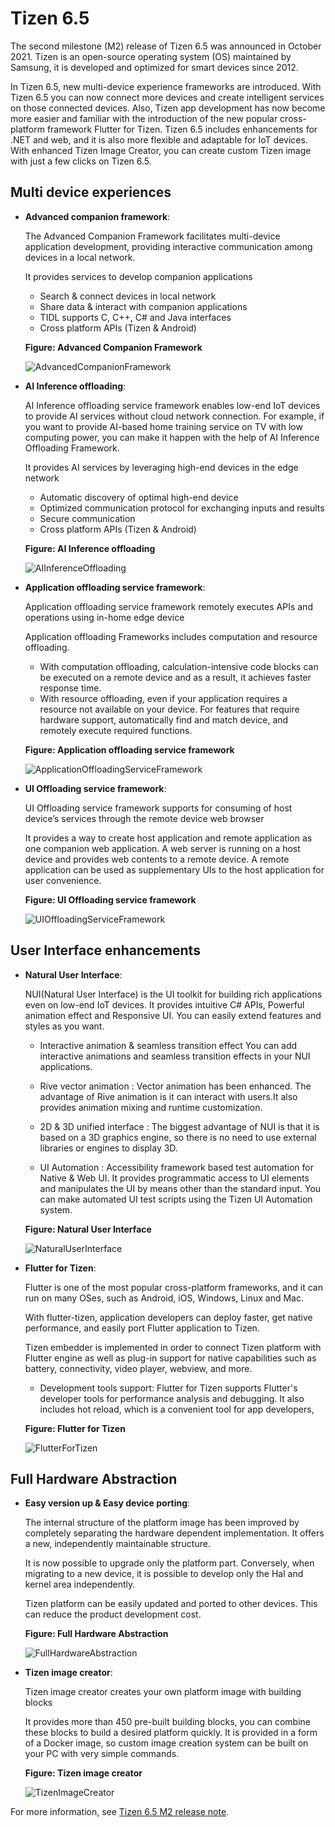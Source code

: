 # Tizen 6.5

The second milestone (M2) release of Tizen 6.5 was announced in October 2021.
Tizen is an open-source operating system (OS) maintained by Samsung, it is developed and optimized for smart devices since 2012.

In Tizen 6.5, new multi-device experience frameworks are introduced. With Tizen 6.5 you can now connect more devices and create intelligent services on those connected devices. Also, Tizen app development has now become more easier and familiar with the introduction of the new popular cross-platform framework Flutter for Tizen. Tizen 6.5 includes enhancements for .NET and web, and it is also more flexible and adaptable for IoT devices. With enhanced Tizen Image Creator, you can create custom Tizen image with just a few clicks on Tizen 6.5.

## Multi device experiences

- **Advanced companion framework**:

  The Advanced Companion Framework facilitates multi-device application development,
providing interactive communication among devices in a local network.

  It provides services to develop companion applications
  - Search & connect devices in local network
  - Share data & interact with companion applications
  - TIDL supports C, C++, C# and Java interfaces
  - Cross platform APIs (Tizen & Android)

  **Figure: Advanced Companion Framework**

  ![AdvancedCompanionFramework](./media/6.5_AdvancedCompanionFramework.png)

- **AI Inference offloading**:

  AI Inference offloading service framework enables low-end IoT devices to provide AI services
  without cloud network connection.
  For example, if you want to provide AI-based home training service on TV with low computing power,
  you can make it happen with the help of AI Inference Offloading Framework.

  It provides AI services by leveraging high-end devices in the edge network
    - Automatic discovery of optimal high-end device
    - Optimized communication protocol for exchanging inputs and results
    - Secure communication
    - Cross platform APIs (Tizen & Android)

  **Figure: AI Inference offloading**

  ![AIInferenceOffloading](./media/6.5_AIInferenceOffloading.png)


- **Application offloading service framework**:

  Application offloading service framework remotely executes APIs and operations using in-home edge device

  Application offloading Frameworks includes computation and resource offloading.

    - With computation offloading, calculation-intensive code blocks can be executed on a remote device and as a result, it achieves faster response time.
    - With resource offloading, even if your application requires a resource not available on your device. For features that require hardware support, automatically find and match device, and remotely execute required functions.

  **Figure: Application offloading service framework**

  ![ApplicationOffloadingServiceFramework](./media/6.5_ApplicationOffloadingServiceFramework.png)



- **UI Offloading service framework**:

  UI Offloading service framework supports for consuming of host device’s services through the remote device web browser

  It provides a way to create host application and remote application as one companion web application.
  A web server is running on a host device and provides web contents to a remote device.
  A remote application can be used as supplementary UIs to the host application for user convenience.

  **Figure: UI Offloading service framework**

  ![UIOffloadingServiceFramework](./media/6.5_UIOffloadingServiceFramework.png)


## User Interface enhancements

- **Natural User Interface**:

  NUI(Natural User Interface) is the UI toolkit for building rich applications even on low-end IoT devices. It provides intuitive C# APIs, Powerful animation effect and Responsive UI. You can easily extend features and styles as you want.

    - Interactive animation & seamless transition effect
    You can add interactive animations and seamless transition effects in your NUI applications.

    - Rive vector animation : Vector animation has been enhanced. The advantage of Rive animation is it can interact with users.It also provides animation mixing and runtime customization.

    - 2D & 3D unified interface : The biggest advantage of NUI is that it is based on a 3D graphics engine, so there is no need to use external libraries or engines to display 3D.

    - UI Automation : Accessibility framework based test automation for Native & Web UI. It provides programmatic access to UI elements and manipulates the UI by means other than the standard input. You can make automated UI test scripts using the Tizen UI Automation system.

  **Figure: Natural User Interface**

  ![NaturalUserInterface](./media/6.5_NaturalUserInterface.png)

- **Flutter for Tizen**:

  Flutter is one of the most popular cross-platform frameworks, and it can run on many OSes,
  such as Android, iOS, Windows, Linux and Mac.

  With flutter-tizen, application developers can deploy faster, get native performance,
  and easily port Flutter application to Tizen.

  Tizen embedder is implemented in order to connect Tizen platform with Flutter engine as well as plug-in support for native capabilities such as battery, connectivity, video player, webview, and more.

    - Development tools support: Flutter for Tizen supports Flutter's developer tools for performance analysis and debugging. It also includes hot reload, which is a convenient tool for app developers,

  **Figure: Flutter for Tizen**

  ![FlutterForTizen](./media/6.5_FlutterForTizen.png)

## Full Hardware Abstraction

- **Easy version up & Easy device porting**:

  The internal structure of the platform image has been improved by completely separating the hardware dependent implementation.
  It offers a new, independently maintainable structure.

  It is now possible to upgrade only the platform part.
  Conversely, when migrating to a new device, it is possible to develop only the Hal and kernel area independently.

  Tizen platform can be easily updated and ported to other devices.
  This can reduce the product development cost.

  **Figure: Full Hardware Abstraction**

  ![FullHardwareAbstraction](./media/6.5_FullHardwareAbstraction.png)

- **Tizen image creator**:

  Tizen image creator creates your own platform image with building blocks

  It provides more than 450 pre-built building blocks, you can combine these blocks to build a desired platform quickly.
  It is provided in a form of a Docker image, so custom image creation system can be built on your PC with very simple commands.

  **Figure: Tizen image creator**

  ![TizenImageCreator](./media/6.5_TizenImageCreator.png)


For more information, see [Tizen 6.5 M2 release note](../../release-notes/tizen-6-5-m2.md).
